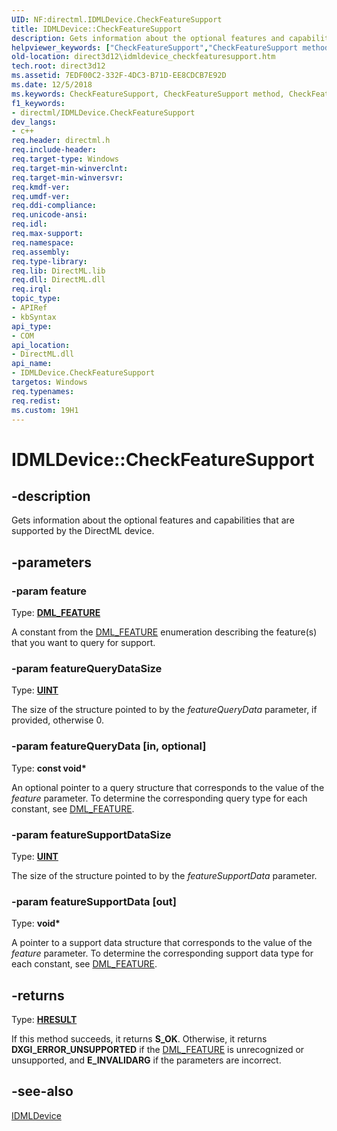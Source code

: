 ```yaml
---
UID: NF:directml.IDMLDevice.CheckFeatureSupport
title: IDMLDevice::CheckFeatureSupport
description: Gets information about the optional features and capabilities that are supported by the DirectML device.
helpviewer_keywords: ["CheckFeatureSupport","CheckFeatureSupport method","CheckFeatureSupport method","IDMLDevice interface","IDMLDevice interface","CheckFeatureSupport method","IDMLDevice.CheckFeatureSupport","IDMLDevice::CheckFeatureSupport","direct3d12.idmldevice_checkfeaturesupport","directml/IDMLDevice::CheckFeatureSupport"]
old-location: direct3d12\idmldevice_checkfeaturesupport.htm
tech.root: direct3d12
ms.assetid: 7EDF00C2-332F-4DC3-B71D-EE8CDCB7E92D
ms.date: 12/5/2018
ms.keywords: CheckFeatureSupport, CheckFeatureSupport method, CheckFeatureSupport method,IDMLDevice interface, IDMLDevice interface,CheckFeatureSupport method, IDMLDevice.CheckFeatureSupport, IDMLDevice::CheckFeatureSupport, direct3d12.idmldevice_checkfeaturesupport, directml/IDMLDevice::CheckFeatureSupport
f1_keywords:
- directml/IDMLDevice.CheckFeatureSupport
dev_langs:
- c++
req.header: directml.h
req.include-header: 
req.target-type: Windows
req.target-min-winverclnt: 
req.target-min-winversvr: 
req.kmdf-ver: 
req.umdf-ver: 
req.ddi-compliance: 
req.unicode-ansi: 
req.idl: 
req.max-support: 
req.namespace: 
req.assembly: 
req.type-library: 
req.lib: DirectML.lib
req.dll: DirectML.dll
req.irql: 
topic_type:
- APIRef
- kbSyntax
api_type:
- COM
api_location:
- DirectML.dll
api_name:
- IDMLDevice.CheckFeatureSupport
targetos: Windows
req.typenames: 
req.redist: 
ms.custom: 19H1
---
```


# IDMLDevice::CheckFeatureSupport


## -description






Gets information about the optional features and capabilities that are supported by the DirectML device.


## -parameters




### -param feature

Type: [**DML_FEATURE**](/windows/desktop/api/directml/ne-directml-dml_feature)

A constant from the [DML_FEATURE](/windows/desktop/api/directml/ne-directml-dml_feature) enumeration describing the feature(s) that you want to query for support.


### -param featureQueryDataSize

Type: [**UINT**](/windows/desktop/winprog/windows-data-types)

The size of the structure pointed to by the <i>featureQueryData</i> parameter, if provided, otherwise 0.


### -param featureQueryData [in, optional]

Type: <b>const void*</b>

An optional pointer to a query structure that corresponds to the value of the <i>feature</i> parameter. To determine the corresponding query type for each constant, see [DML_FEATURE](/windows/desktop/api/directml/ne-directml-dml_feature).


### -param featureSupportDataSize

Type: [**UINT**](/windows/desktop/winprog/windows-data-types)

The size of the structure pointed to by the <i>featureSupportData</i> parameter.


### -param featureSupportData [out]

Type: <b>void*</b>

A pointer to a support data structure that corresponds to the value of the <i>feature</i> parameter. To determine the corresponding support data type for each constant, see [DML_FEATURE](/windows/desktop/api/directml/ne-directml-dml_feature).


## -returns



Type: [**HRESULT**](/windows/desktop/winprog/windows-data-types)

If this method succeeds, it returns **S_OK**. Otherwise, it returns **DXGI_ERROR_UNSUPPORTED** if the [DML_FEATURE](/windows/desktop/api/directml/ne-directml-dml_feature) is unrecognized or unsupported, and **E_INVALIDARG** if the parameters are incorrect.




## -see-also




[IDMLDevice](/windows/desktop/api/directml/nn-directml-idmldevice)
 

 

